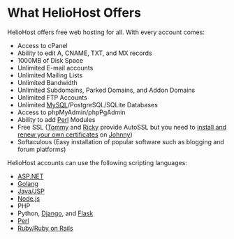 # What HelioHost Offers

HelioHost offers free web hosting for all. With every account comes:

* Access to cPanel
* Ability to edit A, CNAME, TXT, and MX records
* 1000MB of Disk Space
* Unlimited E-mail accounts
* Unlimited Mailing Lists
* Unlimited Bandwidth
* Unlimited Subdomains, Parked Domains, and Addon Domains
* Unlimited FTP Accounts
* Unlimited [MySQL](../management/mysql.md)/PostgreSQL/SQLite Databases
* Access to phpMyAdmin/phpPgAdmin
* Ability to add [Perl](../tutorials/perl.md) Modules
* Free SSL \([Tommy](../servers/virtual/tommy.md) and [Ricky](../servers/virtual/ricky.md) provide AutoSSL but you need to [install and renew your own certificates](../management/johnny-ssl.md) on [Johnny](../servers/virtual/johnny.md)\)
* Softaculous \(Easy installation of popular software such as blogging and forum platforms\)

HelioHost accounts can use the following scripting languages:

* [ASP.NET](../misc/asp.net.md)
* [Golang](../tutorials/golang.md)
* [Java/JSP](../management/jsp.md)
* [Node.js](../tutorials/node.js.md)
* PHP
* Python, [Django](../tutorials/django.md), and [Flask](../tutorials/flask.md)
* [Perl](../tutorials/perl.md)
* [Ruby/Ruby on Rails](../tutorials/ror.md)

